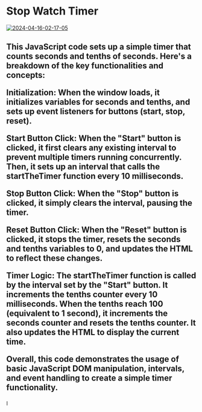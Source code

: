 
<html>
<head>
</head>

<body>
  <h1>Stop Watch Timer</h1>
<a href='https://postimg.cc/sBVqdmFz' target='_blank'><img src='https://i.postimg.cc/9fTh9gJD/2024-04-16-02-17-05.png' border='0' alt='2024-04-16-02-17-05'/></a>
  <h2>
    This JavaScript code sets up a simple timer that counts seconds and tenths of seconds. Here's a breakdown of the key functionalities and concepts:

Initialization: When the window loads, it initializes variables for seconds and tenths, and sets up event listeners for buttons (start, stop, reset).

Start Button Click: When the "Start" button is clicked, it first clears any existing interval to prevent multiple timers running concurrently. Then, it sets up an interval that calls the startTheTimer function every 10 milliseconds.

Stop Button Click: When the "Stop" button is clicked, it simply clears the interval, pausing the timer.

Reset Button Click: When the "Reset" button is clicked, it stops the timer, resets the seconds and tenths variables to 0, and updates the HTML to reflect these changes.

Timer Logic: The startTheTimer function is called by the interval set by the "Start" button. It increments the tenths counter every 10 milliseconds. When the tenths reach 100 (equivalent to 1 second), it increments the seconds counter and resets the tenths counter. It also updates the HTML to display the current time.

Overall, this code demonstrates the usage of basic JavaScript DOM manipulation, intervals, and event handling to create a simple timer functionality.
  </h2>
</body>
  ا
</html>

